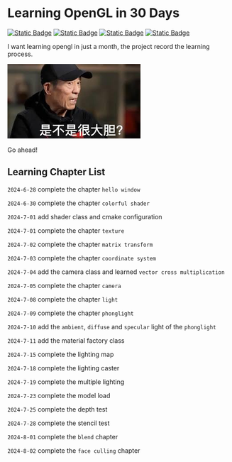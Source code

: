 # Learning OpenGL in 30 Days

[![Static Badge](https://img.shields.io/badge/GLFW-v3.4-da282a)](https://www.glfw.org/)
[![Static Badge](https://img.shields.io/badge/GLAD-v4.6-0ac82a)](https://glad.dav1d.de)
[![Static Badge](https://img.shields.io/badge/OpenGL-v4.5-0aa8aa)](https://registry.khronos.org/OpenGL-Refpages/gl4/)
[![Static Badge](https://img.shields.io/badge/GLM-v1.0.1-eab801)](https://glm.g-truc.net/0.9.8/api/index.html)

I want learning opengl in just a month, the project record the learning process.

![alt text](./share/images/bigdan.jpg)

Go ahead!

## Learning Chapter List

`2024-6-28` complete the chapter `hello window`

`2024-6-30` complete the chapter `colorful shader`

`2024-7-01` add shader class and cmake configuration

`2024-7-01` complete the chapter `texture`

`2024-7-02` complete the chapter `matrix transform`

`2024-7-03` complete the chapter `coordinate system`

`2024-7-04` add the camera class and learned `vector cross multiplication`

`2024-7-05` complete the chapter `camera`

`2024-7-08` complete the chapter `light`

`2024-7-09` complete the chapter `phonglight`

`2024-7-10` add the `ambient`, `diffuse` and `specular` light of the `phonglight`

`2024-7-11` add the material factory class

`2024-7-15` complete the lighting map

`2024-7-18` complete the lighting caster

`2024-7-19` complete the multiple lighting

`2024-7-23` complete the model load

`2024-7-25` complete the depth test

`2024-7-28` complete the stencil test

`2024-8-01` complete the `blend` chapter

`2024-8-02` complete the `face culling` chapter
